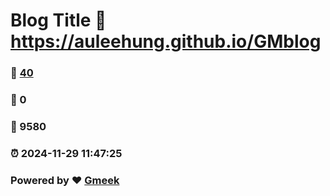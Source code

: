 # Blog Title :link: https://auleehung.github.io/GMblog 
### :page_facing_up: [40](https://auleehung.github.io/GMblog/tag.html) 
### :speech_balloon: 0 
### :hibiscus: 9580 
### :alarm_clock: 2024-11-29 11:47:25 
### Powered by :heart: [Gmeek](https://github.com/Meekdai/Gmeek)
